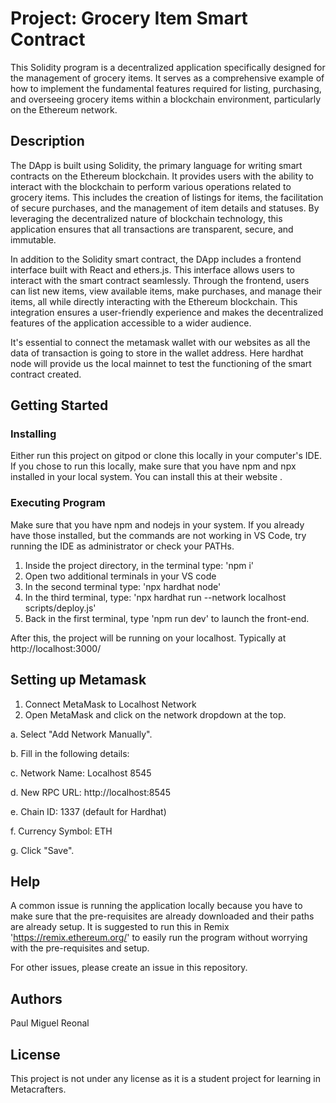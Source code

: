 # Project: Grocery Item Smart Contract

This Solidity program is a decentralized application specifically designed for the management of grocery items. It serves as a comprehensive example of how to implement the fundamental features required for listing, purchasing, and overseeing grocery items within a blockchain environment, particularly on the Ethereum network.

## Description
The DApp is built using Solidity, the primary language for writing smart contracts on the Ethereum blockchain. It provides users with the ability to interact with the blockchain to perform various operations related to grocery items. This includes the creation of listings for items, the facilitation of secure purchases, and the management of item details and statuses. By leveraging the decentralized nature of blockchain technology, this application ensures that all transactions are transparent, secure, and immutable.

In addition to the Solidity smart contract, the DApp includes a frontend interface built with React and ethers.js. This interface allows users to interact with the smart contract seamlessly. Through the frontend, users can list new items, view available items, make purchases, and manage their items, all while directly interacting with the Ethereum blockchain. This integration ensures a user-friendly experience and makes the decentralized features of the application accessible to a wider audience.

It's essential to connect the metamask wallet with our websites as all the data of transaction is going to store in the wallet address. Here hardhat node will provide us the local mainnet to test the functioning of the smart contract created.

## Getting Started
### Installing
Either run this project on gitpod or clone this locally in your computer's IDE. If you chose to run this locally, make sure that you have npm and npx installed in your local system. You can install this at their website .

### Executing Program
Make sure that you have npm and nodejs in your system. If you already have those installed, but the commands are not working in VS Code, try running the IDE as administrator or check your PATHs. 

1. Inside the project directory, in the terminal type: 'npm i'
2. Open two additional terminals in your VS code
3. In the second terminal type: 'npx hardhat node'
4. In the third terminal, type: 'npx hardhat run --network localhost scripts/deploy.js'
5. Back in the first terminal, type 'npm run dev' to launch the front-end.

After this, the project will be running on your localhost. 
Typically at http://localhost:3000/

## Setting up Metamask
1. Connect MetaMask to Localhost Network
2. Open MetaMask and click on the network dropdown at the top.

a. Select "Add Network Manually".

b. Fill in the following details:

c. Network Name: Localhost 8545

d. New RPC URL: http://localhost:8545

e. Chain ID: 1337 (default for Hardhat)

f. Currency Symbol: ETH

g. Click "Save".

## Help
A common issue is running the application locally because you have to make sure that the pre-requisites are already downloaded and their paths are already setup.
It is suggested to run this in Remix 'https://remix.ethereum.org/' to easily run the program without worrying with the pre-requisites and setup.

For other issues, please create an issue in this repository.

## Authors
Paul Miguel Reonal

## License
This project is not under any license as it is a student project for learning in Metacrafters.

